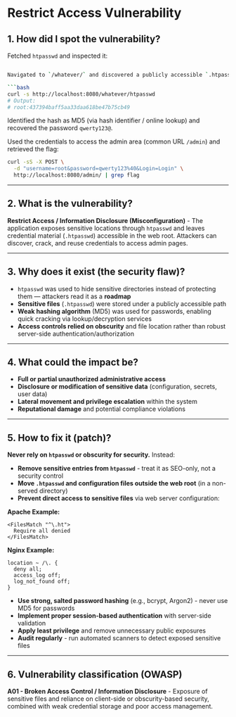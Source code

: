 
# Restrict Access Vulnerability

## 1. How did I spot the vulnerability?

Fetched `htpasswd` and inspected it:

```bash

Navigated to `/whatever/` and discovered a publicly accessible `.htpasswd`:

```bash
curl -s http://localhost:8080/whatever/htpasswd
# Output:
# root:437394baff5aa33daa618be47b75cb49
```

Identified the hash as MD5 (via hash identifier / online lookup) and recovered the password `qwerty123@`.

Used the credentials to access the admin area (common URL `/admin`) and retrieved the flag:

```bash
curl -sS -X POST \
  -d "username=root&password=qwerty123%40&Login=Login" \
  http://localhost:8080/admin/ | grep flag
```

---

## 2. What is the vulnerability?

**Restrict Access / Information Disclosure (Misconfiguration)** - The application exposes sensitive locations through `htpasswd` and leaves credential material (`.htpasswd`) accessible in the web root. Attackers can discover, crack, and reuse credentials to access admin pages.

---

## 3. Why does it exist (the security flaw)?

- `htpasswd` was used to hide sensitive directories instead of protecting them — attackers read it as a **roadmap**
- **Sensitive files** (`.htpasswd`) were stored under a publicly accessible path
- **Weak hashing algorithm** (MD5) was used for passwords, enabling quick cracking via lookup/decryption services
- **Access controls relied on obscurity** and file location rather than robust server-side authentication/authorization

---

## 4. What could the impact be?

- **Full or partial unauthorized administrative access**
- **Disclosure or modification of sensitive data** (configuration, secrets, user data)
- **Lateral movement and privilege escalation** within the system
- **Reputational damage** and potential compliance violations

---

## 5. How to fix it (patch)?

**Never rely on `htpasswd` or obscurity for security.** Instead:

- **Remove sensitive entries from `htpasswd`** - treat it as SEO-only, not a security control
- **Move `.htpasswd` and configuration files outside the web root** (in a non-served directory)
- **Prevent direct access to sensitive files** via web server configuration:

**Apache Example:**
```
<FilesMatch "^\.ht">
  Require all denied
</FilesMatch>
```

**Nginx Example:**
```
location ~ /\. {
  deny all;
  access_log off;
  log_not_found off;
}
```

- **Use strong, salted password hashing** (e.g., bcrypt, Argon2) - never use MD5 for passwords
- **Implement proper session-based authentication** with server-side validation
- **Apply least privilege** and remove unnecessary public exposures
- **Audit regularly** - run automated scanners to detect exposed sensitive files

---

## 6. Vulnerability classification (OWASP)

**A01 - Broken Access Control / Information Disclosure** - Exposure of sensitive files and reliance on client-side or obscurity-based security, combined with weak credential storage and poor access management.